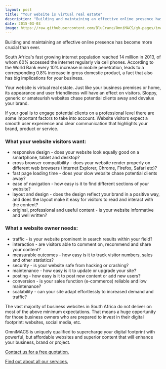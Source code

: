 ```yaml
---
layout: post
title: "Your website is virtual real estate"
description: "Building and maintaining an effective online presence has become more crucial than ever before; sloppy, generic or amateurish websites will chase potential clients away and devalue your brand."
date: 2015-03-03
image: https://raw.githubusercontent.com/BluCrane/OmniMACS/gh-pages/images/websites.jpg
---
```

<p>Building and maintaining an effective online presence has become more crucial than ever.</p>

South Africa's fast growing internet population reached 14 million in 2013, of whom 60% accessed the internet regularly via cell phones. According to the World Bank every 10% increase in mobile penetration, leads to a corresponding 0.8% increase in gross domestic product, a fact that also has big implications for your business.</p>

<p>Your website is virtual real estate. Just like your business premises or home, its appearance and user friendliness will have an effect on visitors. Sloppy, generic or amateurish websites chase potential clients away and devalue your brand.</p>

<p>If your goal is to engage potential clients on a professional level there are some important factors to take into account.
Website visitors expect a smooth user experience and clear communication that highlights your brand, product or service.</p>

<h3>What your website visitors want:</h3>
<ul>
<li><span class="cat">responsive design</span> - does your website look equally good on a smartphone, tablet and desktop?</li>
<li><span class="cat">cross browser compatibility</span> - does your website render properly on different web browsers (Internet Explorer, Chrome, Firefox, Safari etc)?</li>
<li><span class="cat">fast page loading time</span> - does your slow website chase potential clients away?</li>
<li><span class="cat">ease of navigation</span> - how easy is it to find different sections of your website?</li>
<li><span class="cat">layout and design</span> - does the design reflect your brand in a positive way, and does the layout make it easy for visitors to read and interact with the content?</li>
<li><span class="cat">original, professional and useful content</span> - is your website informative and well written?</li>
</ul>

<h3>What a website owner needs:</h3>
<ul>
<li><span class="cat">traffic</span> - is your website prominent in search results within your field?</li>
<li><span class="cat">interaction</span> - are visitors able to comment on, recommend and share your content?</li>
<li><span class="cat">measurable outcomes</span> - how easy is it to track visitor numbers, sales and other statistics?</li>
<li><span class="cat">security</span> - is your website safe from hacking or crashing?</li>
<li><span class="cat">maintenance</span> - how easy is it to update or upgrade your site?</li>
<li><span class="cat">posting</span> - how easy is it to post new content or add new users?</li>
<li><span class="cat">conversion</span> - is your sales function (e-commerce) reliable and low maintenance?</li>
<li><span class="cat">scalability</span> - can your site adapt effortlessly to increased demand and traffic?</li>
</ul>

<p>The vast majority of business websites in South Africa do not deliver on most of the above minimum expectations. That means a huge opportunity for those business owners who are prepared to invest in their digital footprint: websites, social media, etc.</p>
<p>OmniMACS is uniquely qualified to supercharge your digital footprint with powerful, but affordable websites and superior content that will enhance your business, brand or project.</p>

<p><a href="http://omnimacs.co.za#contact">Contact us for a free quotation.</a></p>
<p><a href="http://omnimacs.co.za#market">Find out about all our services.</a></p>
